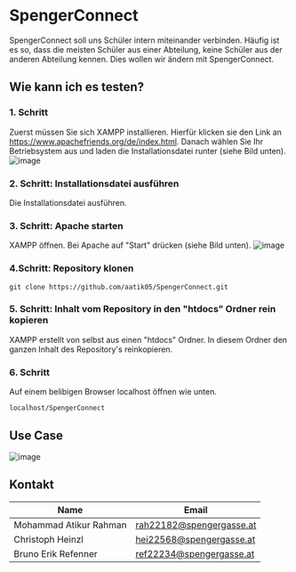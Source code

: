 # SpengerConnect

SpengerConnect soll uns Schüler intern miteinander verbinden. Häufig ist es so, dass die meisten Schüler aus einer Abteilung, keine Schüler aus der anderen Abteilung kennen. Dies wollen wir ändern mit SpengerConnect.

## Wie kann ich es testen?

### 1. Schritt
Zuerst müssen Sie sich XAMPP installieren. Hierfür klicken sie den Link an https://www.apachefriends.org/de/index.html. Danach wählen Sie Ihr Betriebsystem aus und laden die Installationsdatei runter (siehe Bild unten).
![image](https://user-images.githubusercontent.com/113604671/214062980-dc2fc235-a998-4434-be01-d64abc3c161c.png)

### 2. Schritt: Installationsdatei ausführen
Die Installationsdatei ausführen.

### 3. Schritt: Apache starten
XAMPP öffnen. Bei Apache auf "Start" drücken (siehe Bild unten).
![image](https://user-images.githubusercontent.com/113604671/214065336-65f1f48d-8aa5-457d-8988-27e08e9222e8.png)

### 4.Schritt: Repository klonen
```
git clone https://github.com/aatik05/SpengerConnect.git
```

### 5. Schritt: Inhalt vom Repository in den "htdocs" Ordner rein kopieren
XAMPP erstellt von selbst aus einen "htdocs" Ordner. In diesem Ordner den ganzen Inhalt des Repository's reinkopieren.

### 6. Schritt
Auf einem belibigen Browser localhost öffnen wie unten.
```
localhost/SpengerConnect
```

## Use Case

![image](https://user-images.githubusercontent.com/113604671/214079938-e51fa26a-1881-469f-a263-e3d456944fbd.png)

## Kontakt

Name                    | Email
----------------------- | -------------
Mohammad Atikur Rahman  | rah22182@spengergasse.at
Christoph Heinzl        | hei22568@spengergasse.at
Bruno Erik Refenner     | ref22234@spengergasse.at

